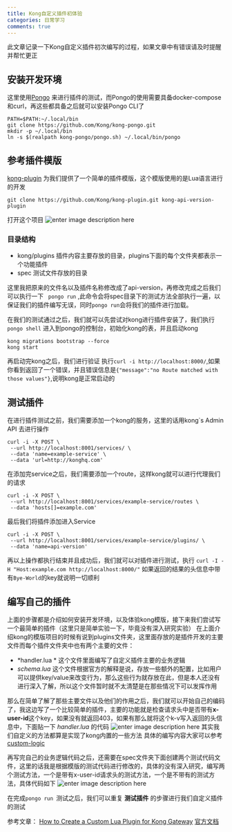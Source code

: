 ```yaml
---
title: Kong自定义插件初体验
categories: 日常学习
comments: true
---
```


此文章记录一下Kong自定义插件初次编写的过程，如果文章中有错误请及时提醒并帮忙更正

## 安装开发环境
这里使用[Pongo](https://github.com/Kong/kong-pongo) 来进行插件的测试，而Pongo的使用需要具备docker-compose和curl，再这些都具备之后就可以安装Pongo CLI了

<!-- more -->

``` shell
PATH=$PATH:~/.local/bin
git clone https://github.com/Kong/kong-pongo.git
mkdir -p ~/.local/bin
ln -s $(realpath kong-pongo/pongo.sh) ~/.local/bin/pongo
```
## 参考插件模版
[kong-plugin](https://github.com/Kong/kong-plugin) 为我们提供了一个简单的插件模版，这个模版使用的是Lua语言进行的开发
```sehll
git clone https://github.com/Kong/kong-plugin.git kong-api-version-plugin
```
打开这个项目
![enter image description here](https://img.ethanleo.top/20220509224116_afCtHi_703295BE-436A-40FC-B850-3D4AEAA96DBA.png)

### 目录结构
* kong/plugins 插件内容主要存放的目录，plugins下面的每个文件夹都表示一个功能插件
* spec 测试文件存放的目录

这里我把原来的文件名以及插件名称修改成了api-version，再修改完成之后我们可以执行一下 ` pongo run` ,此命令会将spec目录下的测试方法全部执行一遍，以保证我们的插件编写无误，同时`pongo run`会将我们的插件进行加载。


在我们的测试通过之后，我们就可以先尝试对kong进行插件安装了，我们执行 `pongo shell`	进入到pongo的控制台，初始化kong的表，并且启动kong
```
kong migrations bootstrap --force
kong start
```
再启动完kong之后，我们进行验证 执行`curl -i http://localhost:8000/`,如果你看到返回了一个错误，并且错误信息是`{"message":"no Route matched with those values"}`,说明kong是正常启动的

## 测试插件
在进行插件测试之前，我们需要添加一个kong的服务，这里的话用kong`s Admin API 去进行操作
```
curl -i -X POST \
 --url http://localhost:8001/services/ \
 --data 'name=example-service' \
 --data 'url=http://konghq.com'
```
在添加完service之后，我们需要添加一个route，这样kong就可以进行代理我们的请求
```shell
curl -i -X POST \
 --url http://localhost:8001/services/example-service/routes \
 --data 'hosts[]=example.com'
```

最后我们将插件添加进入Service
```shell
curl -i -X POST \
 --url http://localhost:8001/services/example-service/plugins/ \
 --data 'name=api-version'
```
再以上操作都执行结束并且成功后，我们就可以对插件进行测试，执行
`curl -I -H "Host:example.com http://localhost:8000/"`
如果返回的结果的头信息中带有`Bye-World`的key就说明一切顺利

## 编写自己的插件
上面的步骤都是介绍如何安装开发环境，以及体验kong模版，接下来我们尝试写一个最简单的插件（这里只是简单实验一下，毕竟没有深入研究实验）
在上面介绍kong的模版项目的时候有说到plugins文件夹，这里面存放的是插件开发的主要文件而每个插件文件夹中也有两个主要的文件：
*  *handler.lua * 这个文件里面编写了自定义插件主要的业务逻辑
*  *schema.lua*  这个文件根据官方的解释是说，存放一些额外的配置，比如用户可以提供key/value来改变行为，那么这些行为就存放在此，但是本人还没有进行深入了解，所以这个文件暂时就不太清楚是在那些情况下可以发挥作用

那么在简单了解了那些主要文件以及他们的作用之后，我们就可以开始自己的编码了，我这边写了一个比较简单的插件，主要的功能就是检查请求头中是否带有**x-user-id**这个key，如果没有就返回403，如果有那么就将这个k-v写入返回的头信息中，下面贴一下 *handler.lua* 的代码
![enter image description here](https://img.ethanleo.top/20220509224219_SEjPLC_A80C9954-EEC3-42DB-B973-0769D0334DF6.png)
其实我们自定义的方法都算是实现了kong内置的一些方法
具体的编写内容大家可以参考[custom-logic](https://docs.konghq.com/gateway-oss/2.0.x/plugin-development/custom-logic/?&_ga=2.71838099.1440650078.1652062070-1620358928.1651822858#available-contexts) 

再写完自己的业务逻辑代码之后，还需要在spec文件夹下面创建两个测试代码文件，这里的话我是根据模版的测试代码进行修改的，具体的没有深入研究，编写两个测试方法，一个是带有x-user-id请求头的测试方法，一个是不带有的测试方法，具体代码如下
![enter image description here](https://img.ethanleo.top/20220509224257_RC514I_68F9D490-B6DD-4902-BEDE-5D523B6179E5.png)

在完成`pongo run `测试之后，我们可以重复 **测试插件** 的步骤进行我们自定义插件的测试

参考文章：
 [How to Create a Custom Lua Plugin for Kong Gateway](https://konghq.com/blog/custom-lua-plugin-kong-gateway) 
[官方文档](https://docs.konghq.com/gateway-oss/2.0.x/plugin-development/custom-logic/?&_ga=2.71838099.1440650078.1652062070-1620358928.1651822858#available-contexts)